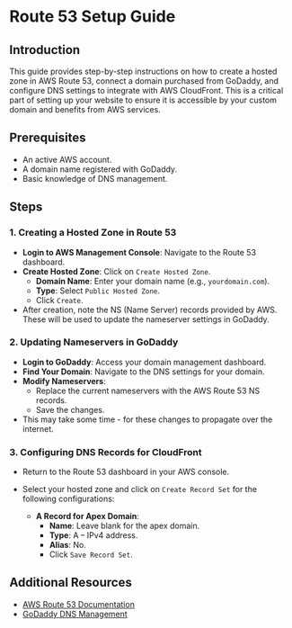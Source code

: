 # Route 53 Setup Guide

## Introduction
This guide provides step-by-step instructions on how to create a hosted zone in AWS Route 53, connect a domain purchased from GoDaddy, and configure DNS settings to integrate with AWS CloudFront. This is a critical part of setting up your website to ensure it is accessible by your custom domain and benefits from AWS services.

## Prerequisites
- An active AWS account.
- A domain name registered with GoDaddy.
- Basic knowledge of DNS management.

## Steps

### 1. Creating a Hosted Zone in Route 53
- **Login to AWS Management Console**: Navigate to the Route 53 dashboard.
- **Create Hosted Zone**: Click on `Create Hosted Zone`.
  - **Domain Name**: Enter your domain name (e.g., `yourdomain.com`).
  - **Type**: Select `Public Hosted Zone`.
  - Click `Create`.
- After creation, note the NS (Name Server) records provided by AWS. These will be used to update the nameserver settings in GoDaddy.

### 2. Updating Nameservers in GoDaddy
- **Login to GoDaddy**: Access your domain management dashboard.
- **Find Your Domain**: Navigate to the DNS settings for your domain.
- **Modify Nameservers**:
  - Replace the current nameservers with the AWS Route 53 NS records.
  - Save the changes.
- This may take some time - for these changes to propagate over the internet.

### 3. Configuring DNS Records for CloudFront
- Return to the Route 53 dashboard in your AWS console.
- Select your hosted zone and click on `Create Record Set` for the following configurations:

  - **A Record for Apex Domain**:
    - **Name**: Leave blank for the apex domain.
    - **Type**: A – IPv4 address.
    - **Alias**: No.
    - Click `Save Record Set`.

## Additional Resources
- [AWS Route 53 Documentation](https://docs.aws.amazon.com/Route53/)
- [GoDaddy DNS Management](https://godaddy.com/help/manage-dns-680/)
